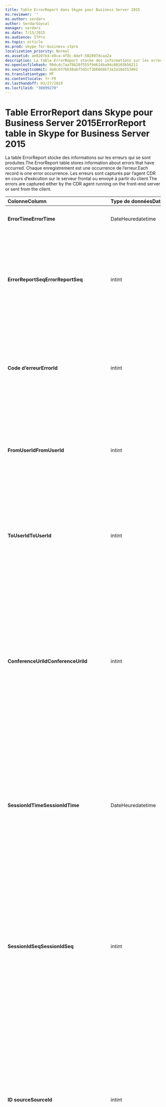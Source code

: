 ```yaml
---
title: Table ErrorReport dans Skype pour Business Server 2015
ms.reviewer: ''
ms.author: serdars
author: SerdarSoysal
manager: serdars
ms.date: 7/15/2015
ms.audience: ITPro
ms.topic: article
ms.prod: skype-for-business-itpro
localization_priority: Normal
ms.assetid: ae0287b4-e8ca-4f8c-84ef-502897dcaa2a
description: La table ErrorReport stocke des informations sur les erreurs qui se sont produites. Chaque enregistrement est une occurrence de l’erreur. Les erreurs sont capturés par l’agent CDR en cours d’exécution sur le serveur frontal ou envoyé à partir du client.
ms.openlocfilehash: 99dcdc7aa78b20f555f94614ba94c80103b56211
ms.sourcegitcommit: da8c037bb30abf5d5cf3b60d4b71e3a10e553402
ms.translationtype: MT
ms.contentlocale: fr-FR
ms.lasthandoff: 03/27/2019
ms.locfileid: "30899270"
---
```

# <a name="errorreport-table-in-skype-for-business-server-2015"></a><span data-ttu-id="e50c6-105">Table ErrorReport dans Skype pour Business Server 2015</span><span class="sxs-lookup"><span data-stu-id="e50c6-105">ErrorReport table in Skype for Business Server 2015</span></span>
 
<span data-ttu-id="e50c6-106">La table ErrorReport stocke des informations sur les erreurs qui se sont produites.</span><span class="sxs-lookup"><span data-stu-id="e50c6-106">The ErrorReport table stores information about errors that have occurred.</span></span> <span data-ttu-id="e50c6-107">Chaque enregistrement est une occurrence de l’erreur.</span><span class="sxs-lookup"><span data-stu-id="e50c6-107">Each record is one error occurrence.</span></span> <span data-ttu-id="e50c6-108">Les erreurs sont capturés par l’agent CDR en cours d’exécution sur le serveur frontal ou envoyé à partir du client.</span><span class="sxs-lookup"><span data-stu-id="e50c6-108">The errors are captured either by the CDR agent running on the front-end server or sent from the client.</span></span>
  
|<span data-ttu-id="e50c6-109">**Colonne**</span><span class="sxs-lookup"><span data-stu-id="e50c6-109">**Column**</span></span>|<span data-ttu-id="e50c6-110">**Type de données**</span><span class="sxs-lookup"><span data-stu-id="e50c6-110">**Data Type**</span></span>|<span data-ttu-id="e50c6-111">**Clé/Index**</span><span class="sxs-lookup"><span data-stu-id="e50c6-111">**Key/Index**</span></span>|<span data-ttu-id="e50c6-112">**Détails**</span><span class="sxs-lookup"><span data-stu-id="e50c6-112">**Details**</span></span>|
|:-----|:-----|:-----|:-----|
|<span data-ttu-id="e50c6-113">**ErrorTime**</span><span class="sxs-lookup"><span data-stu-id="e50c6-113">**ErrorTime**</span></span> <br/> |<span data-ttu-id="e50c6-114">DateHeure</span><span class="sxs-lookup"><span data-stu-id="e50c6-114">datetime</span></span>  <br/> |<span data-ttu-id="e50c6-115">Principal</span><span class="sxs-lookup"><span data-stu-id="e50c6-115">Primary</span></span>  <br/> |<span data-ttu-id="e50c6-116">Date et heure de l’erreur.</span><span class="sxs-lookup"><span data-stu-id="e50c6-116">Date and time the error occurred.</span></span>  <br/> |
|<span data-ttu-id="e50c6-117">**ErrorReportSeq**</span><span class="sxs-lookup"><span data-stu-id="e50c6-117">**ErrorReportSeq**</span></span> <br/> |<span data-ttu-id="e50c6-118">int</span><span class="sxs-lookup"><span data-stu-id="e50c6-118">int</span></span>  <br/> |<span data-ttu-id="e50c6-119">Principal</span><span class="sxs-lookup"><span data-stu-id="e50c6-119">Primary</span></span>  <br/> |<span data-ttu-id="e50c6-120">Numéro d’identification pour identifier le rapport d’erreurs.</span><span class="sxs-lookup"><span data-stu-id="e50c6-120">ID number to identify the error report.</span></span> <span data-ttu-id="e50c6-121">Utilisé conjointement avec **ErrorTime** pour identifier de manière unique un rapport d’erreurs.</span><span class="sxs-lookup"><span data-stu-id="e50c6-121">Used in conjunction with **ErrorTime** to uniquely identify an error report.</span></span> <br/> |
|<span data-ttu-id="e50c6-122">**Code d’erreur**</span><span class="sxs-lookup"><span data-stu-id="e50c6-122">**ErrorId**</span></span> <br/> |<span data-ttu-id="e50c6-123">int</span><span class="sxs-lookup"><span data-stu-id="e50c6-123">int</span></span>  <br/> |<span data-ttu-id="e50c6-124">Étrangère</span><span class="sxs-lookup"><span data-stu-id="e50c6-124">Foreign</span></span>  <br/> |<span data-ttu-id="e50c6-125">ID unique du type d’erreur.</span><span class="sxs-lookup"><span data-stu-id="e50c6-125">Unique ID of the error type.</span></span> <span data-ttu-id="e50c6-126">Consultez la [table ErrorDef dans Skype pour Business Server 2015](errordef.md) pour plus d’informations.</span><span class="sxs-lookup"><span data-stu-id="e50c6-126">See the [ErrorDef table in Skype for Business Server 2015](errordef.md) for more information.</span></span> <br/> |
|<span data-ttu-id="e50c6-127">**FromUserId**</span><span class="sxs-lookup"><span data-stu-id="e50c6-127">**FromUserId**</span></span> <br/> |<span data-ttu-id="e50c6-128">int</span><span class="sxs-lookup"><span data-stu-id="e50c6-128">int</span></span>  <br/> |<span data-ttu-id="e50c6-129">Étrangère</span><span class="sxs-lookup"><span data-stu-id="e50c6-129">Foreign</span></span>  <br/> |<span data-ttu-id="e50c6-130">Utilisateur à l’origine de la demande qui a provoqué l’erreur.</span><span class="sxs-lookup"><span data-stu-id="e50c6-130">User who originated the request that caused the error.</span></span> <span data-ttu-id="e50c6-131">Reportez-vous au [tableau utilisateurs](users.md) pour plus d’informations.</span><span class="sxs-lookup"><span data-stu-id="e50c6-131">See the [Users table](users.md) for more information.</span></span> <br/> |
|<span data-ttu-id="e50c6-132">**ToUserId**</span><span class="sxs-lookup"><span data-stu-id="e50c6-132">**ToUserId**</span></span> <br/> |<span data-ttu-id="e50c6-133">int</span><span class="sxs-lookup"><span data-stu-id="e50c6-133">int</span></span>  <br/> |<span data-ttu-id="e50c6-134">Étrangère</span><span class="sxs-lookup"><span data-stu-id="e50c6-134">Foreign</span></span>  <br/> |<span data-ttu-id="e50c6-135">Utilisateur de destination de la demande qui a provoqué l’erreur.</span><span class="sxs-lookup"><span data-stu-id="e50c6-135">Destination user for the request that caused the error.</span></span> <span data-ttu-id="e50c6-136">Reportez-vous au [tableau utilisateurs](users.md) pour plus d’informations.</span><span class="sxs-lookup"><span data-stu-id="e50c6-136">See the [Users table](users.md) for more information.</span></span> <br/> |
|<span data-ttu-id="e50c6-137">**ConferenceUriId**</span><span class="sxs-lookup"><span data-stu-id="e50c6-137">**ConferenceUriId**</span></span> <br/> |<span data-ttu-id="e50c6-138">int</span><span class="sxs-lookup"><span data-stu-id="e50c6-138">int</span></span>  <br/> |<span data-ttu-id="e50c6-139">Étrangère</span><span class="sxs-lookup"><span data-stu-id="e50c6-139">Foreign</span></span>  <br/> |<span data-ttu-id="e50c6-140">URI de conférence relatives à l’erreur.</span><span class="sxs-lookup"><span data-stu-id="e50c6-140">Conference URI related to the error.</span></span> <span data-ttu-id="e50c6-141">Consultez la [table ConferenceUris dans Skype pour Business Server 2015](conferenceuris.md) pour plus d’informations.</span><span class="sxs-lookup"><span data-stu-id="e50c6-141">See the [ConferenceUris table in Skype for Business Server 2015](conferenceuris.md) for more information.</span></span> <span data-ttu-id="e50c6-142">En règle générale, si ConferenceUriId n’est pas null, puis FromUserId ou ToUserId est null.</span><span class="sxs-lookup"><span data-stu-id="e50c6-142">Typically, if ConferenceUriId is not null, then either FromUserId or ToUserId will be null.</span></span> <br/> |
|<span data-ttu-id="e50c6-143">**SessionIdTime**</span><span class="sxs-lookup"><span data-stu-id="e50c6-143">**SessionIdTime**</span></span> <br/> |<span data-ttu-id="e50c6-144">DateHeure</span><span class="sxs-lookup"><span data-stu-id="e50c6-144">datetime</span></span>  <br/> |<span data-ttu-id="e50c6-145">Étrangère</span><span class="sxs-lookup"><span data-stu-id="e50c6-145">Foreign</span></span>  <br/> |<span data-ttu-id="e50c6-146">Utilisé en conjonction avec **SessionIdSeq** pour identifier de manière unique une session.</span><span class="sxs-lookup"><span data-stu-id="e50c6-146">Used in conjunction with **SessionIdSeq** to uniquely identify a session.</span></span> <span data-ttu-id="e50c6-147">Consultez le [tableau dans Skype pour Business Server 2015 des boîtes de dialogue](dialogs.md) pour plus d’informations.</span><span class="sxs-lookup"><span data-stu-id="e50c6-147">See the [Dialogs table in Skype for Business Server 2015](dialogs.md) for more information.</span></span> <br/> |
|<span data-ttu-id="e50c6-148">**SessionIdSeq**</span><span class="sxs-lookup"><span data-stu-id="e50c6-148">**SessionIdSeq**</span></span> <br/> |<span data-ttu-id="e50c6-149">int</span><span class="sxs-lookup"><span data-stu-id="e50c6-149">int</span></span>  <br/> |<span data-ttu-id="e50c6-150">Étrangère</span><span class="sxs-lookup"><span data-stu-id="e50c6-150">Foreign</span></span>  <br/> |<span data-ttu-id="e50c6-151">Numéro d’identification pour identifier la session.</span><span class="sxs-lookup"><span data-stu-id="e50c6-151">ID number to identify the session.</span></span> <span data-ttu-id="e50c6-152">Utilisé conjointement avec **SessionIdTime** pour identifier de manière unique une session.</span><span class="sxs-lookup"><span data-stu-id="e50c6-152">Used in conjunction with **SessionIdTime** to uniquely identify a session.</span></span> <span data-ttu-id="e50c6-153">Consultez le [tableau dans Skype pour Business Server 2015 des boîtes de dialogue](dialogs.md) pour plus d’informations.</span><span class="sxs-lookup"><span data-stu-id="e50c6-153">See the [Dialogs table in Skype for Business Server 2015](dialogs.md) for more information.</span></span> <br/> |
|<span data-ttu-id="e50c6-154">**ID source**</span><span class="sxs-lookup"><span data-stu-id="e50c6-154">**SourceId**</span></span> <br/> |<span data-ttu-id="e50c6-155">int</span><span class="sxs-lookup"><span data-stu-id="e50c6-155">int</span></span>  <br/> |<span data-ttu-id="e50c6-156">Étrangère</span><span class="sxs-lookup"><span data-stu-id="e50c6-156">Foreign</span></span>  <br/> |<span data-ttu-id="e50c6-157">Serveur qui a envoyé le rapport d’erreurs (si le rapport est envoyé à partir d’un composant serveur).</span><span class="sxs-lookup"><span data-stu-id="e50c6-157">Server that sent the error report (if the report is being sent from a server component).</span></span> <span data-ttu-id="e50c6-158">Consultez le [tableau de serveurs](servers.md) pour plus d’informations.</span><span class="sxs-lookup"><span data-stu-id="e50c6-158">See the [Servers table](servers.md) for more information.</span></span> <br/> <span data-ttu-id="e50c6-159">Ce champ est une nouveauté dans Microsoft Lync Server 2013.</span><span class="sxs-lookup"><span data-stu-id="e50c6-159">This field was introduced in Microsoft Lync Server 2013.</span></span>  <br/> |
|<span data-ttu-id="e50c6-160">**ApplicationId**</span><span class="sxs-lookup"><span data-stu-id="e50c6-160">**ApplicationId**</span></span> <br/> |<span data-ttu-id="e50c6-161">int</span><span class="sxs-lookup"><span data-stu-id="e50c6-161">int</span></span>  <br/> |<span data-ttu-id="e50c6-162">Étrangère</span><span class="sxs-lookup"><span data-stu-id="e50c6-162">Foreign</span></span>  <br/> |<span data-ttu-id="e50c6-163">Serveur qui a envoyé le rapport d’erreurs (si le rapport est envoyé à partir d’un composant serveur).</span><span class="sxs-lookup"><span data-stu-id="e50c6-163">Server that sent the error report (if the report is being sent from a server component).</span></span> <span data-ttu-id="e50c6-164">Consultez la [table de l’Application dans Skype pour Business Server 2015](application.md) pour plus d’informations.</span><span class="sxs-lookup"><span data-stu-id="e50c6-164">See the [Application table in Skype for Business Server 2015](application.md) for more information.</span></span> <br/> <span data-ttu-id="e50c6-165">Ce champ est une nouveauté dans Microsoft Lync Server 2013.</span><span class="sxs-lookup"><span data-stu-id="e50c6-165">This field was introduced in Microsoft Lync Server 2013.</span></span>  <br/> |
|<span data-ttu-id="e50c6-166">**MsDiagHeader**</span><span class="sxs-lookup"><span data-stu-id="e50c6-166">**MsDiagHeader**</span></span> <br/> |<span data-ttu-id="e50c6-167">image</span><span class="sxs-lookup"><span data-stu-id="e50c6-167">image</span></span>  <br/> | <br/> |<span data-ttu-id="e50c6-168">Plus d’informations sur l’erreur.</span><span class="sxs-lookup"><span data-stu-id="e50c6-168">More information about the error.</span></span>  <br/> <span data-ttu-id="e50c6-169">Ces données peuvent être converties au format texte à l’aide de la syntaxe suivante :</span><span class="sxs-lookup"><span data-stu-id="e50c6-169">This data can be converted to text format by using this syntax:</span></span>  <br/>  `cast(cast(Detail as varbinary(max)) as varchar(max))` <br/> |
|<span data-ttu-id="e50c6-170">**ClientVersionId**</span><span class="sxs-lookup"><span data-stu-id="e50c6-170">**ClientVersionId**</span></span> <br/> |<span data-ttu-id="e50c6-171">int</span><span class="sxs-lookup"><span data-stu-id="e50c6-171">int</span></span>  <br/> |<span data-ttu-id="e50c6-172">Étrangère</span><span class="sxs-lookup"><span data-stu-id="e50c6-172">Foreign</span></span>  <br/> |<span data-ttu-id="e50c6-173">La version du client du point de terminaison qui envoie le rapport d’erreurs.</span><span class="sxs-lookup"><span data-stu-id="e50c6-173">The client version of endpoint that sends the error report.</span></span> <span data-ttu-id="e50c6-174">Consultez la [table ClientVersions dans Skype pour Business Server 2015](clientversions.md) pour plus d’informations.</span><span class="sxs-lookup"><span data-stu-id="e50c6-174">See the [ClientVersions table in Skype for Business Server 2015](clientversions.md) for more information.</span></span> <br/> |
|<span data-ttu-id="e50c6-175">**IsCapturedByServer**</span><span class="sxs-lookup"><span data-stu-id="e50c6-175">**IsCapturedByServer**</span></span> <br/> |<span data-ttu-id="e50c6-176">bit</span><span class="sxs-lookup"><span data-stu-id="e50c6-176">bit</span></span>  <br/> ||<span data-ttu-id="e50c6-177">Est le rapport d’erreurs capturé par l’agent CDR en cours d’exécution sur le serveur frontal ou envoyé par le client.</span><span class="sxs-lookup"><span data-stu-id="e50c6-177">Is the error report captured by the CDR agent running on the front-end server, or sent by the client.</span></span>  <br/> |
|<span data-ttu-id="e50c6-178">**Indicateur**</span><span class="sxs-lookup"><span data-stu-id="e50c6-178">**Flag**</span></span> <br/> |<span data-ttu-id="e50c6-179">smallint</span><span class="sxs-lookup"><span data-stu-id="e50c6-179">smallint</span></span>  <br/> ||<span data-ttu-id="e50c6-180">Réservé pour une utilisation future.</span><span class="sxs-lookup"><span data-stu-id="e50c6-180">Reserved for future use.</span></span>  <br/> |
|<span data-ttu-id="e50c6-181">**TelemetryId**</span><span class="sxs-lookup"><span data-stu-id="e50c6-181">**TelemetryId**</span></span> <br/> |<span data-ttu-id="e50c6-182">uniqueIdentifier</span><span class="sxs-lookup"><span data-stu-id="e50c6-182">uniqueIdentifier</span></span>  <br/> ||<span data-ttu-id="e50c6-183">Identificateur unique corrélant les informations d’heure jointure pour les différents composants impliqués dans une conférence.</span><span class="sxs-lookup"><span data-stu-id="e50c6-183">Unique identifier correlating join time information for the different components involved in a conference.</span></span>  <br/> <span data-ttu-id="e50c6-184">Ce champ est une nouveauté dans Microsoft Lync Server 2013.</span><span class="sxs-lookup"><span data-stu-id="e50c6-184">This field was introduced in Microsoft Lync Server 2013.</span></span>  <br/> |
|<span data-ttu-id="e50c6-185">**SessionSetupTime**</span><span class="sxs-lookup"><span data-stu-id="e50c6-185">**SessionSetupTime**</span></span> <br/> |<span data-ttu-id="e50c6-186">int</span><span class="sxs-lookup"><span data-stu-id="e50c6-186">int</span></span>  <br/> ||<span data-ttu-id="e50c6-187">Temps (en millisecondes) nécessaire pour un composant spécifique pour participer à une conférence.</span><span class="sxs-lookup"><span data-stu-id="e50c6-187">Time (in milliseconds) required for a specific component to join a conference.</span></span>  <br/> <span data-ttu-id="e50c6-188">Ce champ est une nouveauté dans Microsoft Lync Server 2013.</span><span class="sxs-lookup"><span data-stu-id="e50c6-188">This field was introduced in Microsoft Lync Server 2013.</span></span>  <br/> |
|<span data-ttu-id="e50c6-189">**ServerId**</span><span class="sxs-lookup"><span data-stu-id="e50c6-189">**ServerId**</span></span> <br/> |<span data-ttu-id="e50c6-190">int</span><span class="sxs-lookup"><span data-stu-id="e50c6-190">int</span></span>  <br/> |<span data-ttu-id="e50c6-191">Étrangère</span><span class="sxs-lookup"><span data-stu-id="e50c6-191">Foreign</span></span>  <br/> |<span data-ttu-id="e50c6-192">Représente le nom de domaine complet du serveur qui a généré le rapport d’erreurs.</span><span class="sxs-lookup"><span data-stu-id="e50c6-192">Represents the fully qualified domain name of the server that generated the error report.</span></span>  <br/> |
|<span data-ttu-id="e50c6-193">**PoolId**</span><span class="sxs-lookup"><span data-stu-id="e50c6-193">**PoolId**</span></span> <br/> |<span data-ttu-id="e50c6-194">int</span><span class="sxs-lookup"><span data-stu-id="e50c6-194">int</span></span>  <br/> |<span data-ttu-id="e50c6-195">Étrangère</span><span class="sxs-lookup"><span data-stu-id="e50c6-195">Foreign</span></span>  <br/> |<span data-ttu-id="e50c6-196">Représente le nom de domaine complet du pool où le rapport d’erreurs a été généré.</span><span class="sxs-lookup"><span data-stu-id="e50c6-196">Represents the fully qualified domain name of the pool where the error report was generated.</span></span>  <br/> |
|<span data-ttu-id="e50c6-197">**Heure de dernière modification**</span><span class="sxs-lookup"><span data-stu-id="e50c6-197">**LastModifiedTime**</span></span> <br/> |<span data-ttu-id="e50c6-198">DateTime</span><span class="sxs-lookup"><span data-stu-id="e50c6-198">Datetime</span></span>  <br/> ||<span data-ttu-id="e50c6-199">Pour une utilisation interne par le service de surveillance.</span><span class="sxs-lookup"><span data-stu-id="e50c6-199">For internal use by the Monitoring service.</span></span>  <br/> <span data-ttu-id="e50c6-200">Ce champ est une nouveauté dans Skype pour Business Server 2015.</span><span class="sxs-lookup"><span data-stu-id="e50c6-200">This field was introduced in Skype for Business Server 2015.</span></span>  <br/> |
   

